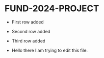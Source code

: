 # FUND-2024-PROJECT
- First row added
- Second row added
- Third row added   

- Hello there I am trying to edit this file.